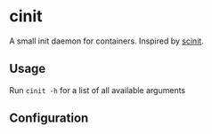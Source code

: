 # cinit

A small init daemon for containers. Inspired by
[scinit](https://github.com/vs-eth/scinit).

## Usage

Run `cinit -h` for a list of all available arguments

## Configuration
